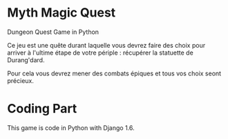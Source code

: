 Myth Magic Quest
================

Dungeon Quest Game in Python


Ce jeu est une quête durant laquelle vous devrez faire des choix pour arriver à l'ultime étape de votre périple : récupérer la statuette de Durang'dard.

Pour cela vous devrez mener des combats épiques et tous vos choix seont précieux. 



Coding Part
============
This game is code in Python with Django 1.6.
